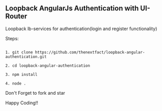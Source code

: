 <h2> Loopback AngularJs Authentication with UI-Router</h2>

<p>
Loopback lb-services for authentication(login and register functionality)
</p>


Steps:

```

1. git clone https://github.com/thenextfact/loopback-angular-authentication.git

2. cd loopback-angular-authentication

3. npm install

4. node .

```

Don't Forget to fork and star

Happy Coding!!